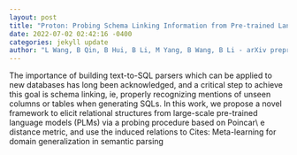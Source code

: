 ```yaml
--- 
layout: post 
title: "Proton: Probing Schema Linking Information from Pre-trained Language Models for Text-to-SQL Parsing" 
date: 2022-07-02 02:42:16 -0400 
categories: jekyll update 
author: "L Wang, B Qin, B Hui, B Li, M Yang, B Wang, B Li - arXiv preprint arXiv , 2022" 
--- 
```

The importance of building text-to-SQL parsers which can be applied to new databases has long been acknowledged, and a critical step to achieve this goal is schema linking, ie, properly recognizing mentions of unseen columns or tables when generating SQLs. In this work, we propose a novel framework to elicit relational structures from large-scale pre-trained language models (PLMs) via a probing procedure based on Poincar\ e distance metric, and use the induced relations to Cites: Meta-learning for domain generalization in semantic parsing